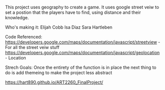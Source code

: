 This project uses geography to create a game. It uses google street veiw to set a postion that the players have to find, using distance and their knowledge.

Who's making it: 
Elijah Cobb
Isa Diaz
Sara Hartleben

Code Referenced: 
https://developers.google.com/maps/documentation/javascript/streetview - For all the street veiw stuff
https://developers.google.com/maps/documentation/javascript/geolocation - Location

Strech Goals:
Once the entirety of the function is in place the next thing to do is add themeing to make the project less abstract

https://hart890.github.io/ART2260_FinalProject/
